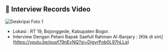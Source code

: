 ## 🔗 Interview Records Video

![Deskripsi Foto 1](https://github.com/lasakawatch/AI_Sentinel/blob/main/Lain-Lain/IMG_20250324_165238%20(1).jpg "Judul Foto 1")

- Lokasi :  RT 19, Bojonggede, Kabupaten Bogor. 
- Interview Dengan Petani Bapak Saefull Rahman Al-Banjary : [Klik di sini] (https://youtu.be/puof79nEvNQ?si=DigyrPob0L97hLLq)
